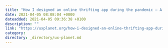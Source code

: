 ```yaml
---
title: "How I designed an online thrifting app during the pandemic — A UX Case Study"
date: 2021-04-05 08:08:04 +0000
dateadded: 2021-04-05 09:36:38 +0100
description: ""
link: "https://uxplanet.org/how-i-designed-an-online-thrifting-app-during-the-pandemic-a-ux-case-study-75dbb983f05a?source=rss----819cc2aaeee0---4"
category:
directory: _directory/ux-planet.md
---
```

